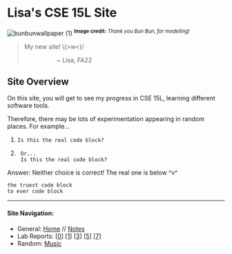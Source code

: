 # Lisa's CSE 15L Site

![bunbunwallpaper (1)](https://user-images.githubusercontent.com/44093048/192174846-0d4670c1-b54e-4c73-9355-84d930b6898d.jpg)
<sup> **Image credit:** _Thank you Bun Bun, for modelling!_ </sup>

> My new site! \\(>w<)/
>
> &nbsp;&nbsp;&nbsp;&nbsp;&nbsp;&nbsp;&nbsp;&nbsp;&nbsp;&nbsp;&nbsp;&nbsp;&nbsp;&nbsp;&nbsp;&nbsp;&nbsp;&nbsp; ~ Lisa, FA22


## Site Overview

On this site, you will get to see my progress in CSE 15L, learning different software tools.

Therefore, there may be lots of experimentation appearing in random places. For example...

1. `Is this the real code block?`
2. 
        Or... 
        Is this the real code block?

Answer: Neither choice is correct!
The real one is below ^v^

```
the truest code block
to ever code block
```

---

#### Site Navigation:
* General: [Home](https://lisasiliu.github.io/cse15l-lab-reports/index.html) // [Notes](https://lisasiliu.github.io/cse15l-lab-reports/notes.html)
* Lab Reports: [[0]](https://lisasiliu.github.io/cse15l-lab-reports/lab-report-1-week-0.html) [[1]](https://lisasiliu.github.io/cse15l-lab-reports/lab-report-week-1.html) [[3]](https://lisasiliu.github.io/cse15l-lab-reports/lab-report-week-3.html) [[5]](https://lisasiliu.github.io/cse15l-lab-reports/lab-report-week-5.html) [[7]](https://lisasiliu.github.io/cse15l-lab-reports/lab-report-week-7.html)
* Random: [Music](https://lisasiliu.github.io/cse15l-lab-reports/songoftheday.html) 
